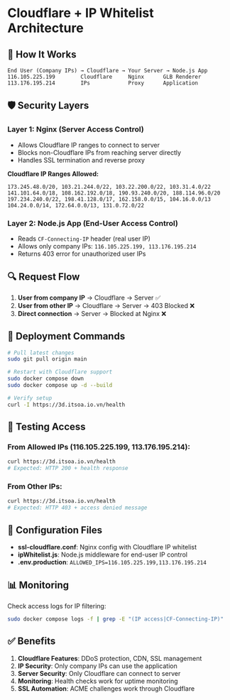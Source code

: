 # Cloudflare + IP Whitelist Architecture

## 🔄 How It Works

```
End User (Company IPs) → Cloudflare → Your Server → Node.js App
116.105.225.199        Cloudflare     Nginx      GLB Renderer
113.176.195.214        IPs            Proxy      Application
```

## 🛡️ Security Layers

### **Layer 1: Nginx (Server Access Control)**
- Allows Cloudflare IP ranges to connect to server
- Blocks non-Cloudflare IPs from reaching server directly
- Handles SSL termination and reverse proxy

**Cloudflare IP Ranges Allowed:**
```
173.245.48.0/20, 103.21.244.0/22, 103.22.200.0/22, 103.31.4.0/22
141.101.64.0/18, 108.162.192.0/18, 190.93.240.0/20, 188.114.96.0/20
197.234.240.0/22, 198.41.128.0/17, 162.158.0.0/15, 104.16.0.0/13
104.24.0.0/14, 172.64.0.0/13, 131.0.72.0/22
```

### **Layer 2: Node.js App (End-User Access Control)**
- Reads `CF-Connecting-IP` header (real user IP)
- Allows only company IPs: `116.105.225.199, 113.176.195.214`
- Returns 403 error for unauthorized user IPs

## 🔍 Request Flow

1. **User from company IP** → Cloudflare → Server ✅
2. **User from other IP** → Cloudflare → Server → 403 Blocked ❌
3. **Direct connection** → Server → Blocked at Nginx ❌

## 🚀 Deployment Commands

```bash
# Pull latest changes
sudo git pull origin main

# Restart with Cloudflare support
sudo docker compose down
sudo docker compose up -d --build

# Verify setup
curl -I https://3d.itsoa.io.vn/health
```

## 🧪 Testing Access

### **From Allowed IPs (116.105.225.199, 113.176.195.214):**
```bash
curl https://3d.itsoa.io.vn/health
# Expected: HTTP 200 + health response
```

### **From Other IPs:**
```bash
curl https://3d.itsoa.io.vn/health  
# Expected: HTTP 403 + access denied message
```

## 🔧 Configuration Files

- **ssl-cloudflare.conf**: Nginx config with Cloudflare IP whitelist
- **ipWhitelist.js**: Node.js middleware for end-user IP control
- **.env.production**: `ALLOWED_IPS=116.105.225.199,113.176.195.214`

## 📊 Monitoring

Check access logs for IP filtering:
```bash
sudo docker compose logs -f | grep -E "(IP access|CF-Connecting-IP)"
```

## ✅ Benefits

1. **Cloudflare Features**: DDoS protection, CDN, SSL management
2. **IP Security**: Only company IPs can use the application
3. **Server Security**: Only Cloudflare can connect to server
4. **Monitoring**: Health checks work for uptime monitoring
5. **SSL Automation**: ACME challenges work through Cloudflare